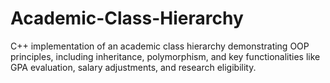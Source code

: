 # Academic-Class-Hierarchy
C++ implementation of an academic class hierarchy demonstrating OOP principles, including inheritance, polymorphism, and key functionalities like GPA evaluation, salary adjustments, and research eligibility.
